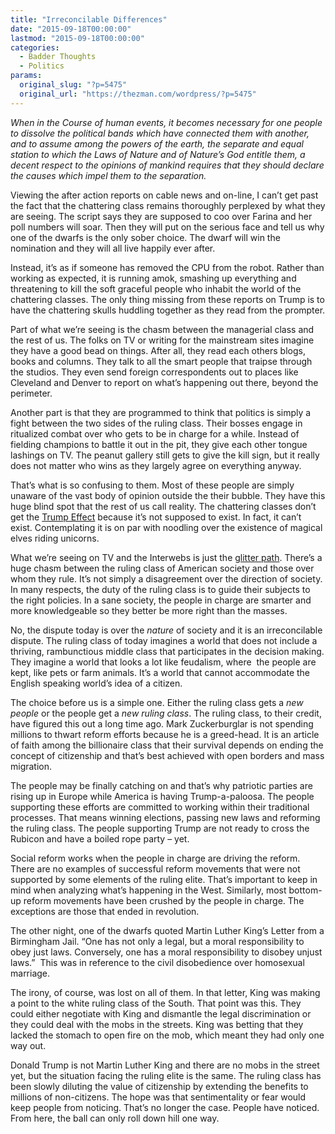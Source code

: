 ```yaml
---
title: "Irreconcilable Differences"
date: "2015-09-18T00:00:00"
lastmod: "2015-09-18T00:00:00"
categories:
  - Badder Thoughts
  - Politics
params:
  original_slug: "?p=5475"
  original_url: "https://thezman.com/wordpress/?p=5475"
---
```


*When in the Course of human events, it becomes necessary for one people
to dissolve the political bands which have connected them with another,
and to assume among the powers of the earth, the separate and equal
station to which the Laws of Nature and of Nature’s God entitle them, a
decent respect to the opinions of mankind requires that they should
declare the causes which impel them to the separation.*

Viewing the after action reports on cable news and on-line, I can’t get
past the fact that the chattering class remains thoroughly perplexed by
what they are seeing. The script says they are supposed to coo over
Farina and her poll numbers will soar. Then they will put on the serious
face and tell us why one of the dwarfs is the only sober choice. The
dwarf will win the nomination and they will all live happily ever after.

Instead, it’s as if someone has removed the CPU from the robot. Rather
than working as expected, it is running amok, smashing up everything and
threatening to kill the soft graceful people who inhabit the world of
the chattering classes. The only thing missing from these reports on
Trump is to have the chattering skulls huddling together as they read
from the prompter.

Part of what we’re seeing is the chasm between the managerial class and
the rest of us. The folks on TV or writing for the mainstream sites
imagine they have a good bead on things. After all, they read each
others blogs, books and columns. They talk to all the smart people that
traipse through the studios. They even send foreign correspondents out
to places like Cleveland and Denver to report on what’s happening out
there, beyond the perimeter.

Another part is that they are programmed to think that politics is
simply a fight between the two sides of the ruling class. Their bosses
engage in ritualized combat over who gets to be in charge for a while.
Instead of fielding champions to battle it out in the pit, they give
each other tongue lashings on TV. The peanut gallery still gets to give
the kill sign, but it really does not matter who wins as they largely
agree on everything anyway.

That’s what is so confusing to them. Most of these people are simply
unaware of the vast body of opinion outside the their bubble. They have
this huge blind spot that the rest of us call reality. The chattering
classes don’t get the
<a href="http://thezman.com/wordpress/?p=5389" rel="noopener"
target="_blank">Trump Effect</a> because it’s not supposed to exist. In
fact, it can’t exist. Contemplating it is on par with noodling over the
existence of magical elves riding unicorns.

What we’re seeing on TV and the Interwebs is just the
<a href="http://www.atoptics.co.uk/fz236.htm" rel="noopener"
target="_blank">glitter path</a>. There’s a huge chasm between the
ruling class of American society and those over whom they rule. It’s not
simply a disagreement over the direction of society. In many respects,
the duty of the ruling class is to guide their subjects to the right
policies. In a sane society, the people in charge are smarter and more
knowledgeable so they better be more right than the masses.

No, the dispute today is over the *nature* of society and it is an
irreconcilable dispute. The ruling class of today imagines a world that
does not include a thriving, rambunctious middle class that participates
in the decision making. They imagine a world that looks a lot like
feudalism, where  the people are kept, like pets or farm animals. It’s a
world that cannot accommodate the English speaking world’s idea of a
citizen.

The choice before us is a simple one. Either the ruling class gets a
*new people* or the people get a *new ruling class*. The ruling class,
to their credit, have figured this out a long time ago. Mark
Zuckerburglar is not spending millions to thwart reform efforts because
he is a greed-head. It is an article of faith among the billionaire
class that their survival depends on ending the concept of citizenship
and that’s best achieved with open borders and mass migration.

The people may be finally catching on and that’s why patriotic parties
are rising up in Europe while America is having Trump-a-paloosa. The
people supporting these efforts are committed to working within their
traditional processes. That means winning elections, passing new laws
and reforming the ruling class. The people supporting Trump are not
ready to cross the Rubicon and have a boiled rope party – yet.

Social reform works when the people in charge are driving the reform.
There are no examples of successful reform movements that were not
supported by some elements of the ruling elite. That’s important to keep
in mind when analyzing what’s happening in the West. Similarly, most
bottom-up reform movements have been crushed by the people in charge.
The exceptions are those that ended in revolution.

The other night, one of the dwarfs quoted Martin Luther King’s Letter
from a Birmingham Jail. “One has not only a legal, but a moral
responsibility to obey just laws. Conversely, one has a moral
responsibility to disobey unjust laws.”  This was in reference to the
civil disobedience over homosexual marriage.

The irony, of course, was lost on all of them. In that letter, King was
making a point to the white ruling class of the South. That point was
this. They could either negotiate with King and dismantle the legal
discrimination or they could deal with the mobs in the streets. King was
betting that they lacked the stomach to open fire on the mob, which
meant they had only one way out.

Donald Trump is not Martin Luther King and there are no mobs in the
street yet, but the situation facing the ruling elite is the same. The
ruling class has been slowly diluting the value of citizenship by
extending the benefits to millions of non-citizens. The hope was that
sentimentality or fear would keep people from noticing. That’s no longer
the case. People have noticed. From here, the ball can only roll down
hill one way.
